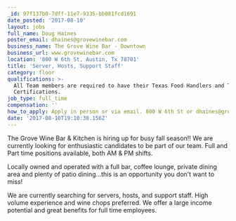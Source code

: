 ```yaml
---
_id: 97f137b0-7dff-11e7-9335-bb081fcd1691
date_posted: '2017-08-10'
layout: jobs
full_name: Doug Haines
poster_email: dhaines@grovewinebar.com
business_name: The Grove Wine Bar - Downtown
business_url: www.grovewinebar.com
location: '800 W 6th St, Austin, Tx 78701'
title: 'Server, Hosts, Support Staff'
category: floor
qualifications: >-
  All Team members are required to have their Texas Food Handlers and TABC
  Certifications.
job_type: full_time
compensation: ''
how_to_apply: Apply in person or via email. 800 W 6th St or dhaines@grovewinebar.com
date: '2017-08-10T19:10:38.156Z'
---
```

The Grove Wine Bar & Kitchen is hiring up for busy fall season!! We are currently looking for enthusiastic candidates to be part of our team. Full and Part time positions available, both AM & PM shifts. 

Locally owned and operated with a full bar, coffee lounge, private dining area and plenty of patio dining...this is an opportunity you don’t want to miss! 

We are currently searching for servers, hosts, and support staff. High volume experience and wine chops preferred.   We offer a large income potential and great benefits for full time employees.
